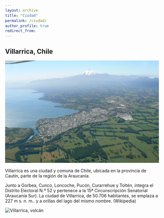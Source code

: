 ```yaml
---
layout: archive
title: "Ciudad"
permalink: /ciudad/
author_profile: true
redirect_from:
---
```


Villarrica, Chile
---------------

![Villarrica, ciudad y volcán](/assets/images/villarrica_town_and_volcano.png)

Villarrica es una ciudad y comuna de Chile, ubicada en la provincia de Cautín, parte de la región de la Araucanía.

Junto a Gorbea, Cunco, Loncoche, Pucón, Curarrehue y Toltén, integra el Distrito Electoral N.º 52 y pertenece a la 15ª Circunscripción Senatorial (Araucanía Sur). La ciudad de Villarrica, de 50.706 habitantes, se emplaza a 227 m s. n. m.. y a orillas del lago del mismo nombre. 
(Wikipedia)

![Villarrica, volcán](/assets/images/villarrica_volcano.png)